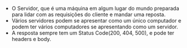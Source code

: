 - O Servidor, que é uma máquina em algum lugar do mundo preparada para lidar com as requisições do cliente e mandar uma reposta.
- Vários servidores podem se apresentar como um único computador e podem ter vários computadores se apresentando como um servidor.
- A resposta sempre tem um Status Code(200, 404, 500), e pode ter headers e body.